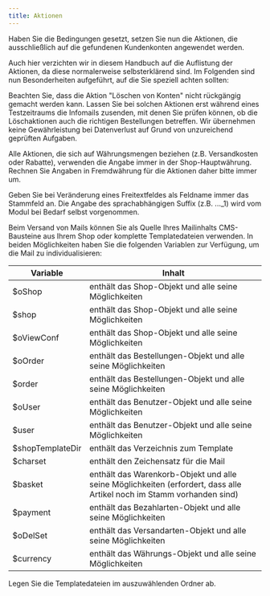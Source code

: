 ```yaml
---
title: Aktionen
---
```


Haben Sie die Bedingungen gesetzt, setzen Sie nun die Aktionen, die ausschließlich auf die gefundenen Kundenkonten angewendet werden.

Auch hier verzichten wir in diesem Handbuch auf die Auflistung der Aktionen, da diese normalerweise selbsterklärend sind. Im Folgenden sind nun Besonderheiten aufgeführt, auf die Sie speziell achten sollten:

Beachten Sie, dass die Aktion "Löschen von Konten" nicht rückgängig gemacht werden kann. Lassen Sie bei solchen Aktionen erst während eines Testzeitraums die Infomails zusenden, mit denen Sie prüfen können, ob die Löschaktionen auch die richtigen Bestellungen betreffen. Wir übernehmen keine Gewährleistung bei Datenverlust auf Grund von unzureichend geprüften Aufgaben.

Alle Aktionen, die sich auf Währungsmengen beziehen (z.B. Versandkosten oder Rabatte), verwenden die Angabe immer in der Shop-Hauptwährung. Rechnen Sie Angaben in Fremdwährung für die Aktionen daher bitte immer um.

Geben Sie bei Veränderung eines Freitextfeldes als Feldname immer das Stammfeld an. Die Angabe des sprachabhängigen Suffix (z.B. ..._1) wird vom Modul bei Bedarf selbst
vorgenommen.

Beim Versand von Mails können Sie als Quelle Ihres Mailinhalts CMS-Bausteine aus Ihrem Shop oder komplette Templatedateien verwenden. In beiden Möglichkeiten haben Sie die folgenden Variablen zur Verfügung, um die Mail zu individualisieren:

| Variable			| Inhalt  																												|
|-------------------|-----------------------------------------------------------------------------------------------------------------------|
| $oShop  			| enthält das Shop-Objekt und alle seine Möglichkeiten  																|
| $shop  			| enthält das Shop-Objekt und alle seine Möglichkeiten  																|
| $oViewConf		| enthält das Shop-Objekt und alle seine Möglichkeiten  																|
| $oOrder			| enthält das Bestellungen-Objekt und alle seine Möglichkeiten  														|
| $order			| enthält das Bestellungen-Objekt und alle seine Möglichkeiten  														|
| $oUser			| enthält das Benutzer-Objekt und alle seine Möglichkeiten  															|
| $user				| enthält das Benutzer-Objekt und alle seine Möglichkeiten  															|
| $shopTemplateDir 	| enthält das Verzeichnis zum Template  																				|
| $charset			| enthält den Zeichensatz für die Mail  																				|
| $basket			| enthält das Warenkorb-Objekt und alle seine Möglichkeiten (erfordert, dass alle Artikel noch im Stamm vorhanden sind)	|
| $payment			| enthält das Bezahlarten-Objekt und alle seine Möglichkeiten 															|
| $oDelSet			| enthält das Versandarten-Objekt und alle seine Möglichkeiten															|
| $currency			| enthält das Währungs-Objekt und alle seine Möglichkeiten																|

Legen Sie die Templatedateien im auszuwählenden Ordner ab.
